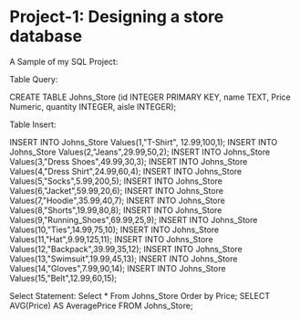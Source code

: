 # Project-1: Designing a store database 
A Sample of my SQL Project: 

Table Query:

CREATE TABLE Johns_Store (id INTEGER PRIMARY KEY, name TEXT, 
Price Numeric, quantity INTEGER, aisle INTEGER);

Table Insert: 

INSERT INTO Johns_Store Values(1,"T-Shirt", 12.99,100,1);
INSERT INTO Johns_Store Values(2,"Jeans",29.99,50,2);
INSERT INTO Johns_Store Values(3,"Dress Shoes",49.99,30,3);
INSERT INTO Johns_Store Values(4,"Dress Shirt",24.99,60,4);
INSERT INTO Johns_Store Values(5,"Socks",5.99,200,5);
INSERT INTO Johns_Store Values(6,"Jacket",59.99,20,6);
INSERT INTO Johns_Store Values(7,"Hoodie",35.99,40,7);
INSERT INTO Johns_Store Values(8,"Shorts",19.99,80,8);
INSERT INTO Johns_Store Values(9,"Running_Shoes",69.99,25,9);
INSERT INTO Johns_Store Values(10,"Ties",14.99,75,10);
INSERT INTO Johns_Store Values(11,"Hat",9.99,125,11);
INSERT INTO Johns_Store Values(12,"Backpack",39.99,35,12);
INSERT INTO Johns_Store Values(13,"Swimsuit",19.99,45,13);
INSERT INTO Johns_Store Values(14,"Gloves",7.99,90,14);
INSERT INTO Johns_Store Values(15,"Belt",12.99,60,15);

Select Statement: 
Select * From Johns_Store Order by Price; 
SELECT AVG(Price) AS AveragePrice FROM Johns_Store;
